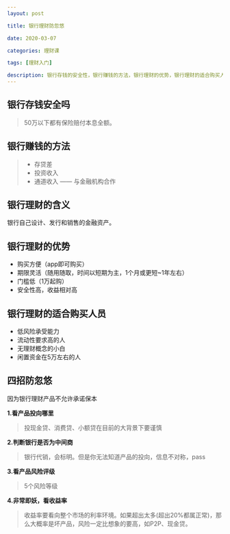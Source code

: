 ```yaml
---
layout: post

title: 银行理财防忽悠

date: 2020-03-07

categories: 理财课

tags: [理财入门]

description: 银行存钱的安全性，银行赚钱的方法，银行理财的优势，银行理财的适合购买人员，四招防忽悠。
---
```




## 银行存钱安全吗

> 50万以下都有保险赔付本息全额。

## 银行赚钱的方法

> - 存贷差
> - 投资收入  
> - 通道收入 —— 与金融机构合作

## 银行理财的含义 

银行自己设计、发行和销售的金融资产。

## 银行理财的优势

- 购买方便（app即可购买）
- 期限灵活（随用随取，时间以短期为主，1个月或更短~1年左右）
- 门槛低（1万起购）
- 安全性高，收益相对高

## 银行理财的适合购买人员

- 低风险承受能力
- 流动性要求高的人
- 无理财概念的小白
- 闲置资金在5万左右的人

## 四招防忽悠

因为银行理财产品不允许承诺保本

**1.看产品投向哪里**

> 投现金贷、消费贷、小额贷在目前的大背景下要谨慎

**2.判断银行是否为中间商**

> 银行代销，会标明。但是你无法知道产品的投向，信息不对称，pass

**3.看产品风险评级**

> 5个风险等级

**4.非常即妖，看收益率**

> 收益率要看向整个市场的利率环境。如果超出太多(超出20%都属正常)，那么大概率是坏产品，风险一定比想象的要高，如P2P、现金贷。
